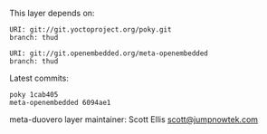 This layer depends on:

    URI: git://git.yoctoproject.org/poky.git
    branch: thud

    URI: git://git.openembedded.org/meta-openembedded
    branch: thud

Latest commits:

    poky 1cab405
    meta-openembedded 6094ae1

meta-duovero layer maintainer: Scott Ellis <scott@jumpnowtek.com>
